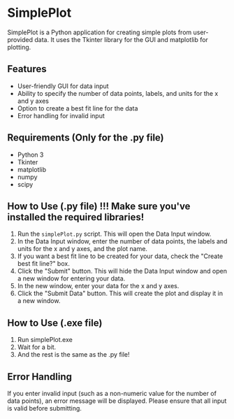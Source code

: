 # SimplePlot

SimplePlot is a Python application for creating simple plots from user-provided data. It uses the Tkinter library for the GUI and matplotlib for plotting.

## Features

- User-friendly GUI for data input
- Ability to specify the number of data points, labels, and units for the x and y axes
- Option to create a best fit line for the data
- Error handling for invalid input

## Requirements (Only for the .py file)

- Python 3
- Tkinter
- matplotlib
- numpy
- scipy

## How to Use (.py file) !!! Make sure you've installed the required libraries!

1. Run the `simplePlot.py` script. This will open the Data Input window.
2. In the Data Input window, enter the number of data points, the labels and units for the x and y axes, and the plot name.
3. If you want a best fit line to be created for your data, check the "Create best fit line?" box.
4. Click the "Submit" button. This will hide the Data Input window and open a new window for entering your data.
5. In the new window, enter your data for the x and y axes.
6. Click the "Submit Data" button. This will create the plot and display it in a new window.

## How to Use (.exe file)
1. Run simplePlot.exe
2. Wait for a bit.
3. And the rest is the same as the .py file!



## Error Handling

If you enter invalid input (such as a non-numeric value for the number of data points), an error message will be displayed. Please ensure that all input is valid before submitting.

